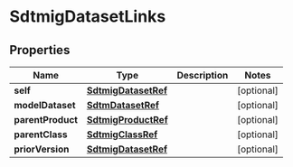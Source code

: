 

# SdtmigDatasetLinks


## Properties

Name | Type | Description | Notes
------------ | ------------- | ------------- | -------------
**self** | [**SdtmigDatasetRef**](SdtmigDatasetRef.md) |  |  [optional]
**modelDataset** | [**SdtmDatasetRef**](SdtmDatasetRef.md) |  |  [optional]
**parentProduct** | [**SdtmigProductRef**](SdtmigProductRef.md) |  |  [optional]
**parentClass** | [**SdtmigClassRef**](SdtmigClassRef.md) |  |  [optional]
**priorVersion** | [**SdtmigDatasetRef**](SdtmigDatasetRef.md) |  |  [optional]




